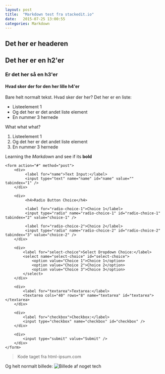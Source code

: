 ```yaml
---
layout: post
title:  "Markdown test fra stackedit.io"
date:   2015-07-25 13:00:55
categories: Markdown
---
```


Det her er headeren
---------------------------
## Det her er en h2'er ##
### Er det her så en h3'er ###
#### Hvad sker der for den her lille h4'er ####
Bare helt normalt tekst. Hvad sker der her?
Det her er en liste:

 - Listeelement 1
 - Og det her er det andet liste element
 - En nummer 3 hernede

What what what?

 1. Listeelement 1
 2. Og det her er det andet liste element
 3. En nummer 3 hernede

Learning the *Markdown* and see if its **bold**

    <form action="#" method="post">
        <div>
             <label for="name">Text Input:</label>
             <input type="text" name="name" id="name" value="" tabindex="1" />
        </div>
    
        <div>
             <h4>Radio Button Choice</h4>
    
             <label for="radio-choice-1">Choice 1</label>
             <input type="radio" name="radio-choice-1" id="radio-choice-1" tabindex="2" value="choice-1" />
    
    		 <label for="radio-choice-2">Choice 2</label>
             <input type="radio" name="radio-choice-2" id="radio-choice-2" tabindex="3" value="choice-2" />
        </div>
    
    	<div>
    		<label for="select-choice">Select Dropdown Choice:</label>
    		<select name="select-choice" id="select-choice">
    			<option value="Choice 1">Choice 1</option>
    			<option value="Choice 2">Choice 2</option>
    			<option value="Choice 3">Choice 3</option>
    		</select>
    	</div>
    	
    	<div>
    		<label for="textarea">Textarea:</label>
    		<textarea cols="40" rows="8" name="textarea" id="textarea"></textarea>
    	</div>
    	
    	<div>
    	    <label for="checkbox">Checkbox:</label>
    		<input type="checkbox" name="checkbox" id="checkbox" />
        </div>
    
    	<div>
    	    <input type="submit" value="Submit" />
        </div>
    </form>
   

>    Kode taget fra html-ipsum.com

Og helt normalt billede:
![Billede af noget tech](http://lorempixel.com/600/400/technics/)
